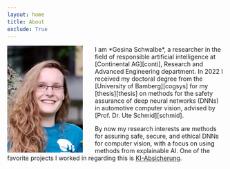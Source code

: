 ```yaml
---
layout: home
title: About
exclude: True
---
```



<img src="figures/me.jpg" align="left" style="margin-right:2em"/>
I am *Gesina Schwalbe*, a researcher in the field of responsible artificial intelligence at [Continental AG][conti], Research and Advanced Engineering department.
In 2022 I received my doctoral degree from the [University of Bamberg][cogsys] for my [thesis][thesis] on methods for the safety assurance of deep neural networks (DNNs) in automotive computer vision, advised by [Prof. Dr. Ute Schmid][schmid].

By now my research interests are methods for assuring safe, secure, and ethical DNNs for computer vision, with a focus on using methods from explainable AI.
One of the favorite projects I worked in regarding this is [KI-Absicherung](https://ki-absicherung.vdali.de/).


[me]: figures/me.jpg "Dr. rer. nat. Gesina Schwalbe"
[cogsys]: https://www.uni-bamberg.de/en/cogsys/ "Department Cognitive Systems, Faculty of Information Systems and Applied Computer Sciences, University of Bamberg"
[conti]: https://www.continental-automotive.com/ "Continental Automotive GmbH"
[schmid]: https://www.uni-bamberg.de/en/cogsys/schmid-ute/ "Prof. Dr. Ute Schmid"
[thesis]: https://fis.uni-bamberg.de/handle/uniba/57172 "Concept Embedding Analysis Based Methods for the Safety Assurance of Deep Neural Networks"
